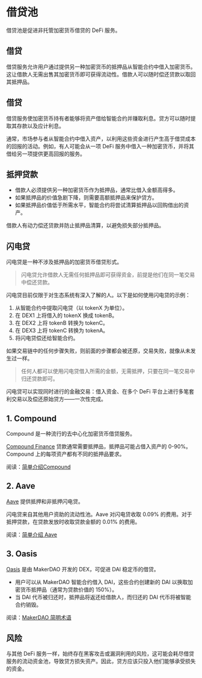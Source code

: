 # 借贷池

借贷池是促进非托管加密货币借贷的 DeFi 服务。

## 借贷

借贷服务允许用户通过提供另一种加密货币的抵押品从智能合约中借入加密货币。这让借款人无需出售其加密货币即可获得流动性。借款人可以随时偿还贷款以取回其抵押品。

## 借贷

借贷服务使加密货币持有者能够将资产借给智能合约并赚取利息。贷方可以随时提取其存款以及应计利息。

通常，市场参与者从智能合约中借入资产，以利用这些资金进行产生高于借贷成本的回报的活动。例如，有人可能会从一项 DeFi 服务中借入一种加密货币，并将其借给另一项提供更高回报的服务。

## 抵押贷款

- 借款人必须提供另一种加密货币作为抵押品，通常比借入金额高得多。
- 如果抵押品的价值急剧下降，则需要高额抵押品来保护贷方。
- 如果抵押品价值低于所需水平，智能合约将尝试清算抵押品以回购借出的资产。

借款人有动力偿还贷款并防止抵押品清算，以避免损失部分抵押品。

## 闪电贷

闪电贷是一种不涉及抵押品的加密货币借贷形式。

> 闪电贷允许借款人无需任何抵押品即可获得资金，前提是他们在同一笔交易中偿还贷款。

闪电贷目前仅限于对生态系统有深入了解的人。以下是如何使用闪电贷的示例：

1. 从智能合约中提取闪电贷（以 tokenX 为单位）。
2. 在 DEX1 上将借入的 tokenX 换成 tokenB。
3. 在 DEX2 上将 tokenB 转换为 tokenC。
4. 在 DEX3 上将 tokenC 转换为 tokenA。
5. 将闪电贷偿还给智能合约。

如果交易链中的任何步骤失败，则前面的步骤都会被还原，交易失败，就像从未发生过一样。

> 任何人都可以使用闪电贷借入所需的金额，无需抵押，只要在同一笔交易中归还贷款即可。

闪电贷可以实现同时进行的金融交易：借入资金、在多个 DeFi 平台上进行多笔套利交易以及偿还原始贷方——一次性完成。

## 1. Compound

Compound 是一种流行的去中心化加密货币借贷服务。

[Compound Finance](https://compound.finance/markets) 贷款通常需要抵押品，抵押品可能占借入资产的 0-90%。Compound 上的每项资产都有不同的抵押品要求。

阅读：[简单介绍Compound](../../token_guides/zh/compound.md)

## 2. Aave

[Aave](https://app.aave.com/home) 提供抵押和非抵押闪电贷。

闪电贷来自其他用户资助的流动性池。Aave 对闪电贷收取 0.09% 的费用。对于抵押贷款，在贷款发放时收取贷款金额的 0.01% 的费用。

阅读：[简单介绍 Aave](../../token_guides/zh/aave.md)

## 3. Oasis

[Oasis](https://oasis.app/) 是由 MakerDAO 开发的 DEX，可促进 DAI 稳定币的借贷。

- 用户可以从 MakerDAO 智能合约借入 DAI，这些合约创建新的 DAI 以换取加密货币抵押品（通常为贷款价值的 150%）。
- 当 DAI 代币被归还时，抵押品将返还给借款人，而归还的 DAI 代币将被智能合约销毁。

阅读：[MakerDAO 简明术语](../../token_guides/zh/makerdao.md)

## 风险

与其他 DeFi 服务一样，始终存在黑客攻击或漏洞利用的风险，这可能会耗尽借贷服务的流动资金池，导致贷方损失资产。因此，贷方应该只投入他们能够承受损失的资金。
